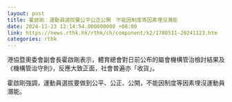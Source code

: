 ```yaml
---
layout: post
title: 霍啟剛︰運動員選拔要公平公正公開　不能因制度等因素埋沒潛能
date: 2024-11-23 12:14:54.000000000 +08:00
link: https://news.rthk.hk/rthk/ch/component/k2/1780511-20241123.htm
categories: rthk
---
```


港協暨奧委會副會長霍啟剛表示，體育總會對日前公布的屬會機構管治檢討結果及《機構管治守則》，反應大致正面，社會普遍亦「收貨」。

霍啟剛強調，運動員選拔要做到公平、公正、公開，不能因制度等因素埋沒運動員潛能。
